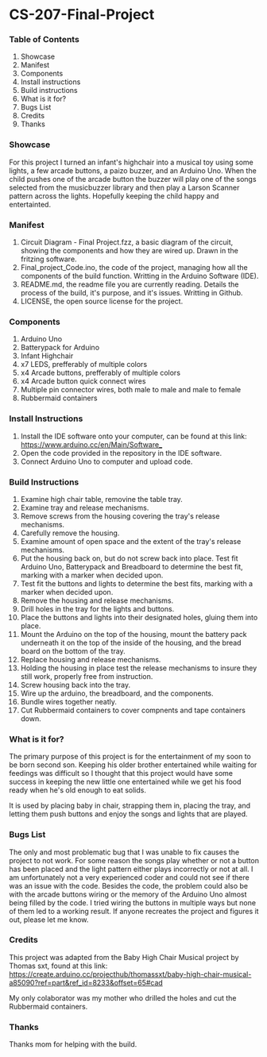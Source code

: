 # CS-207-Final-Project  

### Table of Contents
1. Showcase  
2. Manifest
3. Components
4. Install instructions
5. Build instructions
6. What is it for?  
8. Bugs List
10. Credits
11. Thanks 

### Showcase 

For this project I turned an infant's highchair into a musical toy using some lights, a few arcade buttons, a paizo buzzer, and an Arduino Uno.  When the child pushes one of the arcade button the buzzer will play one of the songs selected from the musicbuzzer library and then play a Larson Scanner pattern across the lights.  Hopefully keeping the child happy and entertainted.

### Manifest
1. Circuit Diagram - Final Project.fzz, a basic diagram of the circuit, showing the components and how they are wired up.  Drawn in the fritzing software.
2. Final_project_Code.ino, the code of the project, managing how all the components of the build function.  Writting in the Arduino Software (IDE).
3. README.md, the readme file you are currently reading. Details the process of the build, it's purpose, and it's issues.  Writting in Github.
4. LICENSE, the open source license for the project.

### Components
1. Arduino Uno
2. Batterypack for Arduino
3. Infant Highchair
4. x7 LEDS, prefferably of multiple colors
5. x4 Arcade buttons, prefferably of multiple colors
6. x4 Arcade button quick connect wires
7. Multiple pin connector wires, both male to male and male to female
8. Rubbermaid containers

### Install Instructions
1. Install the IDE software onto your computer, can be found at this link: <https://www.arduino.cc/en/Main/Software_>
2. Open the code provided in the repository in the IDE software.
3. Connect Arduino Uno to computer and upload code.

### Build Instructions
1. Examine high chair table, removine the table tray.
2. Examine tray and release mechanisms.
3. Remove screws from the housing covering the tray's release mechanisms.
4. Carefully remove the housing.
5. Examine amount of open space and the extent of the tray's release mechanisms.
6. Put the housing back on, but do not screw back into place.  Test fit Arduino Uno, Batterypack and Breadboard to determine the best fit, marking with a marker when decided upon.
7. Test fit the buttons and lights to determine the best fits, marking with a marker when decided upon.
8. Remove the housing and release mechanisms.
9. Drill holes in the tray for the lights and buttons.
10. Place the buttons and lights into their designated holes, gluing them into place.
11. Mount the Arduino on the top of the housing, mount the battery pack underneath it on the top of the inside of the housing, and the bread board on the bottom of the tray.
12. Replace housing and release mechanisms.
13. Holding the housing in place test the release mechanisms to insure they still work, properly free from instruction.
14. Screw housing back into the tray.
15. Wire up the arduino, the breadboard, and the components.
16. Bundle wires together neatly.
17. Cut Rubbermaid containers to cover compnents and tape containers down.

### What is it for?

The primary purpose of this project is for the entertainment of my soon to be born second son.  Keeping his older brother entertained while waiting for feedings was difficult so I thought that this project would have some success in keeping the new little one entertained while we get his food ready when he's old enough to eat solids.

It is used by placing baby in chair, strapping them in, placing the tray, and letting them push buttons and enjoy the songs and lights that are played.


### Bugs List

The only and most problematic bug that I was unable to fix causes the project to not work.  For some reason the songs play whether or not a button has been placed and the light pattern either plays incorrectly or not at all.  I am unfortunately not a very experienced coder and could not see if there was an issue with the code.  Besides the code, the problem could also be with the arcade buttons wiring or the memory of the Arduino Uno almost being filled by the code.  I tried wiring the buttons in multiple ways but none of them led to a working result.  If anyone recreates the project and figures it out, please let me know.

### Credits

This project was adapted from the Baby High Chair Musical project by Thomas sxt, found at this link: <https://create.arduino.cc/projecthub/thomassxt/baby-high-chair-musical-a85090?ref=part&ref_id=8233&offset=65#cad>

My only colaborator was my mother who drilled the holes and cut the Rubbermaid containers.

### Thanks

Thanks mom for helping with the build.

